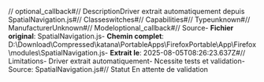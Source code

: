 // optional_callback#// DescriptionDriver extrait automatiquement depuis SpatialNavigation.js#// Classeswitches#// Capabilities#// Typeunknown#// ManufacturerUnknown#// Modeloptional_callback#// Source- **Fichier original**: SpatialNavigation.js- **Chemin complet**: D:\Download\Compressed\katana\PortableApps\FirefoxPortable\App\Firefox\modules\SpatialNavigation.js- **Extrait le**: 2025-08-05T08:26:23.637Z#// Limitations- Driver extrait automatiquement- Ncessite tests et validation- Source: SpatialNavigation.js#// Statut En attente de validation